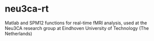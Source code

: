 # neu3ca-rt
Matlab and SPM12 functions for real-time fMRI analysis, used at the Neu3CA research group at Eindhoven University of Technology (The Netherlands)
